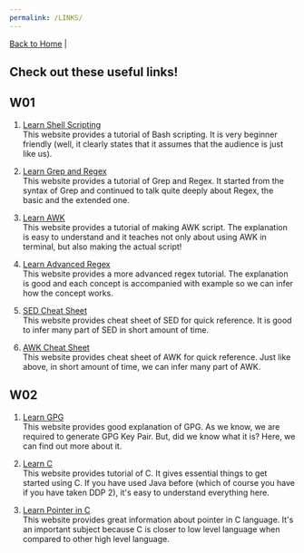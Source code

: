 ```yaml
---
permalink: /LINKS/
---
```


[Back to Home](https://luthfibalaka.github.io/os212/) |

## Check out these useful links!

## W01

1. [Learn Shell Scripting](https://www.shellscript.sh/index.html)  
This website provides a tutorial of Bash scripting. It is very beginner friendly (well, it clearly states that it assumes that the audience is just like us).

2. [Learn Grep and Regex](https://www.opensourceforu.com/2012/06/beginners-guide-gnu-grep-basics/)  
This website provides a tutorial of Grep and Regex. It started from the syntax of Grep and continued to talk quite deeply about Regex, the basic and the extended one.

3. [Learn AWK](https://www.tutorialspoint.com/awk/awk_quick_guide.htm)  
This website provides a tutorial of making AWK script. The explanation is easy to understand and it teaches not only about using AWK in terminal, but also making the actual script!

4. [Learn Advanced Regex](https://ryanstutorials.net/regular-expressions-tutorial/regular-expressions-advanced.php)  
This website provides a more advanced regex tutorial. The explanation is good and each concept is accompanied with example so we can infer how the concept works.

5. [SED Cheat Sheet](https://quickref.me/sed)  
This website provides cheat sheet of SED for quick reference. It is good to infer many part of SED in short amount of time.

6. [AWK Cheat Sheet](https://quickref.me/awk)  
This website provides cheat sheet of AWK for quick reference. Just like above, in short amount of time, we can infer many part of AWK.

## W02

1. [Learn GPG](https://www.privex.io/articles/what-is-gpg)  
This website provides good explanation of GPG. As we know, we are required to generate GPG Key Pair. But, did we know what it is? Here, we can find out more about it.

2. [Learn C](https://www.freecodecamp.org/news/the-c-beginners-handbook/)  
This website provides tutorial of C. It gives essential things to get started using C. If you have used Java before (which of course you have if you have taken DDP 2), it's easy to understand everything here.

3. [Learn Pointer in C](https://www.guru99.com/c-pointers.html)  
This website provides great information about pointer in C language. It's an important subject because C is closer to low level language when compared to other high level language.
